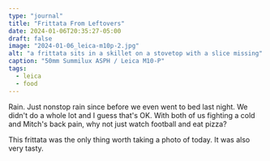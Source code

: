 ```yaml
---
type: "journal"
title: "Frittata From Leftovers"
date: 2024-01-06T20:35:27-05:00
draft: false
image: "2024-01-06_leica-m10p-2.jpg"
alt: "a frittata sits in a skillet on a stovetop with a slice missing"
caption: "50mm Summilux ASPH / Leica M10-P"
tags:
  - leica
  - food
---
```


Rain. Just nonstop rain since before we even went to bed last night. We didn't do a whole lot and I guess that's OK. With both of us fighting a cold and Mitch's back pain, why not just watch football and eat pizza?

This frittata was the only thing worth taking a photo of today. It was also very tasty.
